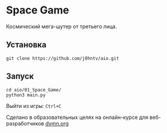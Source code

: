# Space Game

Космический мега-шутер от третьего лица.

## Установка
```
git clone https://github.com/j0hntv/aio.git
```

## Запуск
```
cd aio/01_Space_Game/
python3 main.py 
```
Выйти из игры: `Ctrl+C`

Сделано в образовательных целях на онлайн-курсе для веб-разработчиков [dvmn.org](https://dvmn.org/modules/)
